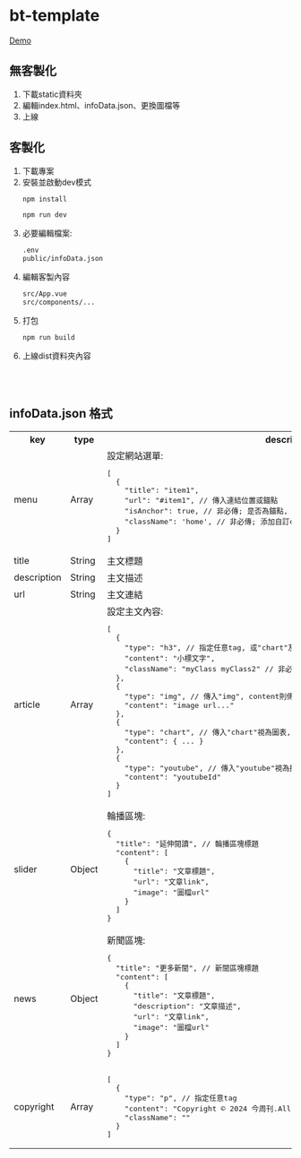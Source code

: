 # bt-template
[Demo](https://dinohuang0310.github.io/bt-template/) 

## 無客製化
  1. 下載static資料夾
  2. 編輯index.html、infoData.json、更換圖檔等
  3. 上線


## 客製化
  1. 下載專案
  2. 安裝並啟動dev模式
     ```sh
     npm install

     npm run dev
     ```
  3. 必要編輯檔案:
     ```sh
     .env
     public/infoData.json
     ```
  4. 編輯客製內容
     ```sh
     src/App.vue
     src/components/...
     ```
  5. 打包
     ```sh
     npm run build
     ```
  6. 上線dist資料夾內容

  <br>
  <br>

## infoData.json 格式

<table>
  <tr>
    <th>key</th>
    <th>type</th>
    <th>description</th>
  </tr>
  <tr>
    <td> menu </td>
    <td> Array </td>
    <td> 設定網站選單:
<pre>
[
  {
    "title": "item1",
    "url": "#item1", // 傳入連結位置或錨點
    "isAnchor": true, // 非必傳; 是否為錨點, 傳入true則將url視為錨點
    "className": 'home', // 非必傳; 添加自訂class name
  }
]
</pre>
    </td>
  </tr>
  <tr>
    <td> title </td>
    <td> String </td>
    <td> 主文標題 </td>
  </tr>
  <tr>
    <td> description </td>
    <td> String </td>
    <td> 主文描述 </td>
  </tr>
  <tr>
    <td> url </td>
    <td> String </td>
    <td> 主文連結 </td>
  </tr>
  <tr>
    <td> article </td>
    <td> Array </td>
    <td> 設定主文內容:
<pre>
[
  {
    "type": "h3", // 指定任意tag, 或"chart"及"youtube"
    "content": "小標文字",
    "className": "myClass myClass2" // 非必傳; 添加自訂class name
  },
  {
    "type": "img", // 傳入"img", content則傳入圖檔url
    "content": "image url..."
  },
  {
    "type": "chart", // 傳入"chart"視為圖表, content則傳入echarts options
    "content": { ... }
  },
  {
    "type": "youtube", // 傳入"youtube"視為播放器, content則傳入youtube影片id
    "content": "youtubeId"
  }
]
</pre>
    </td>
  </tr>
  <tr>
    <td> slider </td>
    <td> Object </td>
    <td> 輪播區塊:
<pre>
{
  "title": "延伸閱讀", // 輪播區塊標題
  "content": [
    {
      "title": "文章標題",
      "url": "文章link",
      "image": "圖檔url"
    }
  ]
}
</pre>
    </td>
  </tr>
  <tr>
    <td> news </td>
    <td> Object </td>
    <td> 新聞區塊:
<pre>
{
  "title": "更多新聞", // 新聞區塊標題
  "content": [
    {
      "title": "文章標題",
      "description": "文章描述",
      "url": "文章link",
      "image": "圖檔url"
    }
  ]
}
</pre>
    </td>
  </tr>
  <tr>
    <td> copyright </td>
    <td> Array </td>
    <td>
<pre>
[
  {
    "type": "p", // 指定任意tag
    "content": "Copyright © 2024 今周刊.All rights reserved. 版權所有，禁止擅自轉貼節錄",
    "className": ""
  }
]
</pre>
    </td>
  </tr>
</table>
